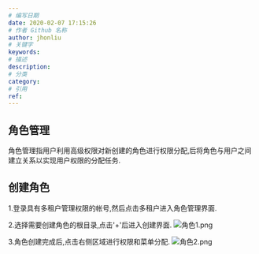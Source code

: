 ```yaml
---
# 编写日期
date: 2020-02-07 17:15:26
# 作者 Github 名称
author: jhonliu
# 关键字
keywords:
# 描述
description: 
# 分类
category: 
# 引用
ref:
---
```



## 角色管理
角色管理指用户利用高级权限对新创建的角色进行权限分配,后将角色与用户之间建立关系以实现用户权限的分配任务.

## 创建角色
1.登录具有多租户管理权限的帐号,然后点击多租户进入角色管理界面.

2.选择需要创建角色的根目录,点击'+'后进入创建界面.
![角色1.png](http://dgiot-1253666439.cos.ap-shanghai-fsi.myqcloud.com/shuwa_tech/zh/product/dgiot/tenant/role/%E8%A7%92%E8%89%B21.png)

3.角色创建完成后,点击右侧区域进行权限和菜单分配.
![角色2.png](http://dgiot-1253666439.cos.ap-shanghai-fsi.myqcloud.com/shuwa_tech/zh/product/dgiot/tenant/role/%E8%A7%92%E8%89%B22.png)

